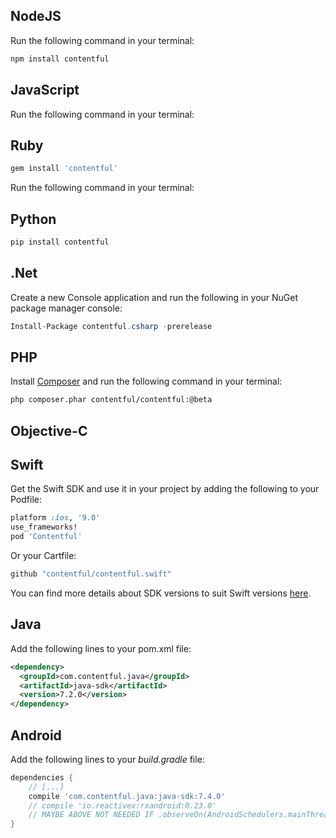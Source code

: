 ## NodeJS

Run the following command in your terminal:

```bash
npm install contentful
```

## JavaScript

Run the following command in your terminal:

## Ruby

```bash
gem install 'contentful'
```

Run the following command in your terminal:

## Python

```bash
pip install contentful
```

## .Net

Create a new Console application and run the following in your NuGet package manager console:

```csharp
Install-Package contentful.csharp -prerelease
```

## PHP

Install [Composer](https://getcomposer.org/doc/00-intro.md) and run the following command in your terminal:

```bash
php composer.phar contentful/contentful:@beta
```

## Objective-C

## Swift

Get the Swift SDK and use it in your project by adding the following to your Podfile:

```ruby
platform :ios, '9.0'
use_frameworks!
pod 'Contentful'
```

Or your Cartfile:

```bash
github "contentful/contentful.swift"
```

You can find more details about SDK versions to suit Swift versions [here](https://github.com/contentful/contentful.swift#swift-versioning).

## Java

Add the following lines to your pom.xml file:

```xml
<dependency>
  <groupId>com.contentful.java</groupId>
  <artifactId>java-sdk</artifactId>
  <version>7.2.0</version>
</dependency>
```

## Android

Add the following lines to your _build.gradle_ file:

```groovy
dependencies {
    // [...]
    compile 'com.contentful.java:java-sdk:7.4.0'
    // compile 'io.reactivex:rxandroid:0.23.0'
    // MAYBE ABOVE NOT NEEDED IF .observeOn(AndroidSchedulers.mainThread())` if they need this import, most of them should need it.
}
```
